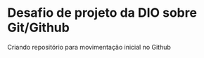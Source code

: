 # Desafio de projeto da DIO sobre Git/Github
Criando repositório para movimentação inicial no Github
